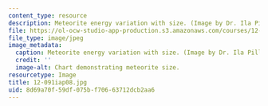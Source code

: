 ```yaml
---
content_type: resource
description: Meteorite energy variation with size. (Image by Dr. Ila Pillalamarri.)
file: https://ol-ocw-studio-app-production.s3.amazonaws.com/courses/12-091-basics-of-impact-cratering-geological-geophysical-geochemical-environmental-studies-of-some-impact-craters-of-the-earth-january-iap-2008/8d69a70f59df075bf70663712dcb2aa6_12-091iap08.jpg
file_type: image/jpeg
image_metadata:
  caption: Meteorite energy variation with size. (Image by Dr. Ila Pillalamarri.)
  credit: ''
  image-alt: Chart demonstrating meteorite size.
resourcetype: Image
title: 12-091iap08.jpg
uid: 8d69a70f-59df-075b-f706-63712dcb2aa6
---
```

